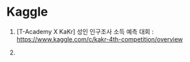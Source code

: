 # Kaggle

1. [T-Academy X KaKr] 성인 인구조사 소득 예측 대회
: https://www.kaggle.com/c/kakr-4th-competition/overview

2. 
